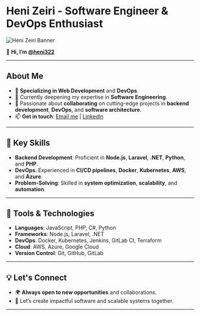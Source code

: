 # Heni Zeiri - Software Engineer & DevOps Enthusiast

![Heni Zeiri Banner](https://via.placeholder.com/1200x400.png?text=Heni+Zeiri+-+Software+Engineer+%26+DevOps+Enthusiast)  

👋 **Hi, I’m [@heni322](https://github.com/heni322)**

---

## About Me

- 👀 **Specializing in Web Development** and **DevOps**.
- 🌱 Currently deepening my expertise in **Software Engineering**.
- 💞️ Passionate about **collaborating** on cutting-edge projects in **backend development**, **DevOps**, and **software architecture**.
- 📫 **Get in touch**: [Email me](mailto:henizeiri1@gmail.com) | [LinkedIn](https://www.linkedin.com/in/heni-zeiri-00b39819b)

---

## 🚀 Key Skills

- **Backend Development**: Proficient in **Node.js**, **Laravel**, **.NET**, **Python**, and **PHP**.
- **DevOps**: Experienced in **CI/CD pipelines**, **Docker**, **Kubernetes**, **AWS**, and **Azure**.
- **Problem-Solving**: Skilled in **system optimization**, **scalability**, and **automation**.

---

## 🔧 Tools & Technologies

- **Languages**: JavaScript, PHP, C#, Python
- **Frameworks**: Node.js, Laravel, .NET
- **DevOps**: Docker, Kubernetes, Jenkins, GitLab CI, Terraform
- **Cloud**: AWS, Azure, Google Cloud
- **Version Control**: Git, GitHub, GitLab

---

## 💡 Let's Connect

- 🌍 **Always open to new opportunities** and collaborations.
- 🚀 Let’s create impactful software and scalable systems together.

---

<!---
heni322/heni322 is a ✨ special ✨ repository because its `README.md` (this file) appears on your GitHub profile.
You can click the Preview link to take a look at your changes.
--->
